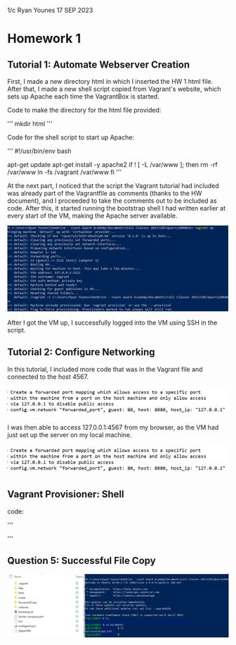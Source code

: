 1/c Ryan Younes
17 SEP 2023

# Homework 1

## Tutorial 1: Automate Webserver Creation

First, I made a new directory html in which I inserted the HW 1 html file. After that, I made a new shell script copied from Vagrant's website, which sets up Apache each time the VagrantBox is started.

Code to make the directory for the html file provided:

'''
mkdir html
'''

Code for the shell script to start up Apache:

'''
#!/usr/bin/env bash

apt-get update
apt-get install -y apache2
if ! [ -L /var/www ]; then
  rm -rf /var/www
  ln -fs /vagrant /var/www
fi
'''

At the next part, I noticed that the script the Vagrant tutorial had included was already part of the Vagrantfile as comments (thanks to the HW document), and I proceeded to take the comments out to be included as code. After this, it started running the bootstrap shell I had written earlier at every start of the VM, making the Apache server available.

![Vagrant up...with a server!](UpWithNetworking.PNG)

After I got the VM up, I successfully logged into the VM using SSH in the script. 

## Tutorial 2: Configure Networking

In this tutorial, I included more code that was in the Vagrant file and connected to the host 4567. 

![Included code](ConnectPortHost.PNG)

I was then able to access 127.0.0.1:4567 from my browser, as the VM had just set up the server on my local machine.

![Included code](ConnectPortHost.PNG)

## Vagrant Provisioner: Shell



 code:

'''

'''

## Question 5: Successful File Copy


![Screenshot of successful file copy to .](Q5.png)
